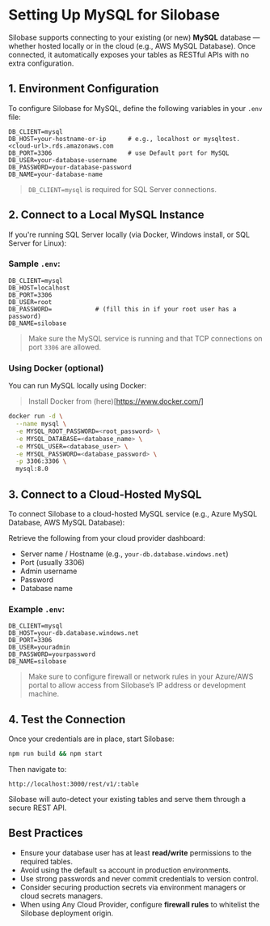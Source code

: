 # Setting Up MySQL for Silobase

Silobase supports connecting to your existing (or new) **MySQL** database — whether hosted locally or in the cloud (e.g., AWS MySQL Database). Once connected, it automatically exposes your tables as RESTful APIs with no extra configuration.


##  1. Environment Configuration

To configure Silobase for MySQL, define the following variables in your `.env` file:

```env
DB_CLIENT=mysql
DB_HOST=your-hostname-or-ip      # e.g., localhost or mysqltest.<cloud-url>.rds.amazonaws.com
DB_PORT=3306                     # use Default port for MySQL 
DB_USER=your-database-username
DB_PASSWORD=your-database-password
DB_NAME=your-database-name
````

>  `DB_CLIENT=mysql` is required for SQL Server connections.

## 2. Connect to a Local MySQL Instance

If you're running SQL Server locally (via Docker, Windows install, or SQL Server for Linux):

### Sample `.env`:

```env
DB_CLIENT=mysql
DB_HOST=localhost
DB_PORT=3306
DB_USER=root
DB_PASSWORD=            # (fill this in if your root user has a password)
DB_NAME=silobase
```

>Make sure the MySQL service is running and that TCP connections on port `3306` are allowed.

### Using Docker (optional)

You can run MySQL locally using Docker:

> Install Docker from (here)[https://www.docker.com/] 

```bash
docker run -d \
  --name mysql \
  -e MYSQL_ROOT_PASSWORD=<root_password> \
  -e MYSQL_DATABASE=<database_name> \
  -e MYSQL_USER=<database_user> \
  -e MYSQL_PASSWORD=<database_password> \
  -p 3306:3306 \
  mysql:8.0

```

## 3. Connect to a Cloud-Hosted MySQL

To connect Silobase to a cloud-hosted MySQL service (e.g., Azure MySQL Database, AWS MySQL Database):

Retrieve the following from your cloud provider dashboard:

* Server name / Hostname (e.g., `your-db.database.windows.net`)
* Port (usually 3306)
* Admin username
* Password
* Database name

### Example `.env`:

```env
DB_CLIENT=mysql
DB_HOST=your-db.database.windows.net
DB_PORT=3306
DB_USER=youradmin
DB_PASSWORD=yourpassword
DB_NAME=silobase
```

> Make sure to configure firewall or network rules in your Azure/AWS portal to allow access from Silobase’s IP address or development machine.

## 4. Test the Connection

Once your credentials are in place, start Silobase:

```bash
npm run build && npm start
```

Then navigate to:

```
http://localhost:3000/rest/v1/:table
```

Silobase will auto-detect your existing tables and serve them through a secure REST API.

## Best Practices

* Ensure your database user has at least **read/write** permissions to the required tables.
* Avoid using the default `sa` account in production environments.
* Use strong passwords and never commit credentials to version control.
* Consider securing production secrets via environment managers or cloud secrets managers.
* When using Any Cloud Provider, configure **firewall rules** to whitelist the Silobase deployment origin.

